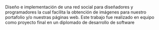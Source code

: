 Diseño e implementación de una red social para diseñadores y programadores la cual facilita la obtención de imágenes para nuestro portafolio y/o nuestras páginas web. Este trabajo fue realizado en equipo como proyecto final en un diplomado de desarrollo de software
